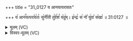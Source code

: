 +++
title = "31_0127 य आनयत्परावतः"

+++
य꣡ आन꣢꣯यत्परा꣣व꣢तः꣣ सु꣡नी꣢ती तु꣣र्व꣢शं꣣ य꣡दु꣢म्। इ꣢न्द्रः꣣ स꣢ नो꣣ यु꣢वा꣣ स꣡खा꣢ ॥ 31:0127 ॥

<details><summary>मूलम् (VC)</summary>

य꣡ आन꣢꣯यत्परा꣣व꣢तः꣢ सु꣡नी꣢ती तु꣣र्व꣢शं꣣ य꣡दु꣢म् । इ꣢न्द्रः꣣ स꣢ नो꣣ यु꣢वा꣣ स꣡खा꣢ ॥१२७॥
</details>

<details><summary>विस्वर-मूलम् (VC)</summary>

य आनयत्परावतः सुनीती तुर्वशं यदुम् । इन्द्रः स नो युवा सखा ॥१२७॥
</details>